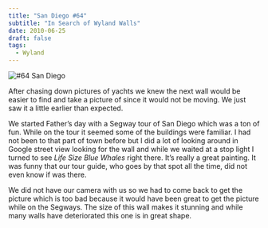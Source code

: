```yaml
---
title: "San Diego #64"
subtitle: "In Search of Wyland Walls"
date: 2010-06-25
draft: false
tags:
  - Wyland
---
```


![#64 San Diego](../images/64-sandiego.jpg)

After chasing down pictures of yachts we knew the next wall would be easier to find and take a picture of since it would not be moving. We just saw it a little earlier than expected.

We started Father’s day with a Segway tour of San Diego which was a ton of fun. While on the tour it seemed some of the buildings were familiar. I had not been to that part of town before but I did a lot of looking around in Google street view looking for the wall and while we waited at a stop light I turned to see _Life Size Blue Whales_ right there. It’s really a great painting. It was funny that our tour guide, who goes by that spot all the time, did not even know if was there.

We did not have our camera with us so we had to come back to get the picture which is too bad because it would have been great to get the picture while on the Segways. The size of this wall makes it stunning and while many walls have deteriorated this one is in great shape.
